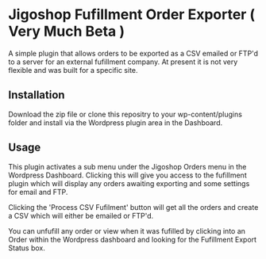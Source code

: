 # Jigoshop Fufillment Order Exporter ( Very Much Beta )

A simple plugin that allows orders to be exported as a CSV emailed or FTP'd to a server for an external fufillment company. At present it is not very flexible 
and was built for a specific site.

## Installation

Download the zip file or clone this repositry to your wp-content/plugins folder and install via the Wordpress plugin area in the Dashboard.

## Usage

This plugin activates a sub menu under the Jigoshop Orders menu in the Wordpress Dashboard. Clicking this will give you access to the fufillment plugin which will display any orders awaiting exporting and some settings for email and FTP.

Clicking the 'Process CSV Fufilment' button will get all the orders and create a CSV which will either be emailed or FTP'd. 

You can unfufill any order  or view when it was fufilled by clicking into an Order within the Wordpress dashboard and looking for the Fufillment Export Status box. 